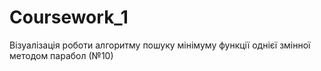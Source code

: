 # Coursework_1
Візуалізація роботи алгоритму пошуку мінімуму функції однієї змінної методом парабол (№10)
